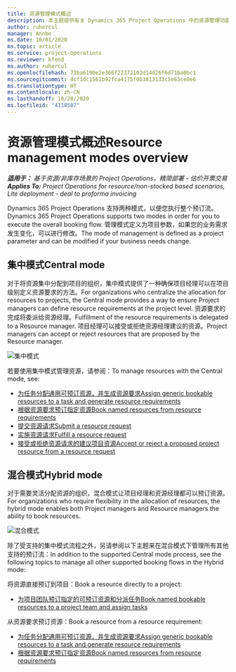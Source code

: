 ```yaml
---
title: 资源管理模式概述
description: 本主题提供有关 Dynamics 365 Project Operations 中的资源管理功能的信息。
author: ruhercul
manager: Annbe
ms.date: 10/01/2020
ms.topic: article
ms.service: project-operations
ms.reviewer: kfend
ms.author: ruhercul
ms.openlocfilehash: 73ba6190e2e366f22372102d14d26f6d71ba0bc1
ms.sourcegitcommit: 4cf1dc1561b92fca4175f0b3813133c5e63ce8e6
ms.translationtype: HT
ms.contentlocale: zh-CN
ms.lasthandoff: 10/28/2020
ms.locfileid: "4118507"
---
```

# <a name="resource-management-modes-overview"></a><span data-ttu-id="b3e23-103">资源管理模式概述</span><span class="sxs-lookup"><span data-stu-id="b3e23-103">Resource management modes overview</span></span>

<span data-ttu-id="b3e23-104">_**适用于：** 基于资源/非库存场景的 Project Operations，精简部署 - 估价开票交易_</span><span class="sxs-lookup"><span data-stu-id="b3e23-104">_**Applies To:** Project Operations for resource/non-stocked based scenarios, Lite deployment - deal to proforma invoicing_</span></span>


<span data-ttu-id="b3e23-105">Dynamics 365 Project Operations 支持两种模式，以便您执行整个预订流。</span><span class="sxs-lookup"><span data-stu-id="b3e23-105">Dynamics 365 Project Operations supports two modes in order for you to execute the overall booking flow.</span></span> <span data-ttu-id="b3e23-106">管理模式定义为项目参数，如果您的业务需求发生变化，可以进行修改。</span><span class="sxs-lookup"><span data-stu-id="b3e23-106">The mode of management is defined as a project parameter and can be modified if your business needs change.</span></span>    

## <a name="central-mode"></a><span data-ttu-id="b3e23-107">集中模式</span><span class="sxs-lookup"><span data-stu-id="b3e23-107">Central mode</span></span>
<span data-ttu-id="b3e23-108">对于将资源集中分配到项目的组织，集中模式提供了一种确保项目经理可以在项目级别定义资源要求的方法。</span><span class="sxs-lookup"><span data-stu-id="b3e23-108">For organizations who centralize the allocation for resources to projects, the Central mode provides a way to ensure Project managers can define resource requirements at the project level.</span></span> <span data-ttu-id="b3e23-109">资源要求的完成将委派给资源经理。</span><span class="sxs-lookup"><span data-stu-id="b3e23-109">Fulfillment of the resource requirements is delegated to a Resource manager.</span></span> <span data-ttu-id="b3e23-110">项目经理可以接受或拒绝资源经理建议的资源。</span><span class="sxs-lookup"><span data-stu-id="b3e23-110">Project managers can accept or reject resources that are proposed by the Resource manager.</span></span>

![集中模式](./media/resource-management-central.png)

<span data-ttu-id="b3e23-112">若要使用集中模式管理资源，请参阅：</span><span class="sxs-lookup"><span data-stu-id="b3e23-112">To manage resources with the Central mode, see:</span></span>

- [<span data-ttu-id="b3e23-113">为任务分配通用可预订资源，并生成资源要求</span><span class="sxs-lookup"><span data-stu-id="b3e23-113">Assign generic bookable resources to a task and generate resource requirements</span></span>](https://docs.microsoft.com/dynamics365/project-service/assign-generic-bookable-resource)
- [<span data-ttu-id="b3e23-114">根据资源要求预订指定资源</span><span class="sxs-lookup"><span data-stu-id="b3e23-114">Book named resources from resource requirements</span></span>](https://docs.microsoft.com/dynamics365/project-service/book-named-resource)
- [<span data-ttu-id="b3e23-115">提交资源请求</span><span class="sxs-lookup"><span data-stu-id="b3e23-115">Submit a resource request</span></span>](https://docs.microsoft.com/dynamics365/project-service/submit-resource-request)
- [<span data-ttu-id="b3e23-116">实施资源请求</span><span class="sxs-lookup"><span data-stu-id="b3e23-116">Fulfill a resource request</span></span>](https://docs.microsoft.com/dynamics365/project-service/resource-management-fulfill-requests)
- [<span data-ttu-id="b3e23-117">接受或拒绝资源请求的建议项目资源</span><span class="sxs-lookup"><span data-stu-id="b3e23-117">Accept or reject a proposed project resource from a resource request</span></span>](https://docs.microsoft.com/dynamics365/project-service/accept-reject-proposed-resource)

## <a name="hybrid-mode"></a><span data-ttu-id="b3e23-118">混合模式</span><span class="sxs-lookup"><span data-stu-id="b3e23-118">Hybrid mode</span></span>
<span data-ttu-id="b3e23-119">对于需要灵活分配资源的组织，混合模式让项目经理和资源经理都可以预订资源。</span><span class="sxs-lookup"><span data-stu-id="b3e23-119">For organizations who require flexibility in the allocation of resources, the hybrid mode enables both Project managers and Resource managers the ability to book resources.</span></span>

![混合模式](./media/resource-management-hybrid.png)

<span data-ttu-id="b3e23-121">除了受支持的集中模式流程之外，另请参阅以下主题来在混合模式下管理所有其他支持的预订流：</span><span class="sxs-lookup"><span data-stu-id="b3e23-121">In addition to the supported Central mode process, see the following topics to manage all other supported booking flows in the Hybrid mode:</span></span>

<span data-ttu-id="b3e23-122">将资源直接预订到项目：</span><span class="sxs-lookup"><span data-stu-id="b3e23-122">Book a resource directly to a project:</span></span>
- [<span data-ttu-id="b3e23-123">为项目团队预订指定的可预订资源和分派任务</span><span class="sxs-lookup"><span data-stu-id="b3e23-123">Book named bookable resources to a project team and assign tasks</span></span>](https://docs.microsoft.com/dynamics365/project-service/assign-named-bookable-resource)

<span data-ttu-id="b3e23-124">从资源要求预订资源：</span><span class="sxs-lookup"><span data-stu-id="b3e23-124">Book a resource from a resource requirement:</span></span>
- [<span data-ttu-id="b3e23-125">为任务分配通用可预订资源，并生成资源要求</span><span class="sxs-lookup"><span data-stu-id="b3e23-125">Assign generic bookable resources to a task and generate resource requirements</span></span>](https://docs.microsoft.com/dynamics365/project-service/assign-generic-bookable-resource)
- [<span data-ttu-id="b3e23-126">根据资源要求预订指定资源</span><span class="sxs-lookup"><span data-stu-id="b3e23-126">Book named resources from resource requirements</span></span>](https://docs.microsoft.com/dynamics365/project-service/book-named-resource)
